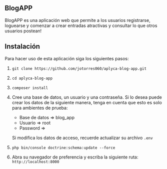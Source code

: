 ## BlogAPP

BlogAPP es una aplicación web que permite a los usuarios registrarse, loguearse y comenzar a crear entradas atractivas y consultar lo que otros usuarios postean!

## Instalación

Para hacer uso de esta aplicación siga los siguientes pasos:

1. `git clone https://github.com/jotorres060/aplyca-blog-app.git`
2. `cd aplyca-blog-app`
3. `composer install`
4. Cree una base de datos, un usuario y una contraseña. Si lo desea puede crear los datos de la siguiente manera, tenga en cuenta que esto es solo para ambientes de prueba:
    - Base de datos => blog_app
    - Usuario => root
    - Password => 

    Si modifica los datos de acceso, recuerde actualizar su archivo `.env`
5. `php bin/console doctrine:schema:update --force`
6. Abra su navegador de preferencia y escriba la siguiente ruta:
   `http://localhost:8000`
